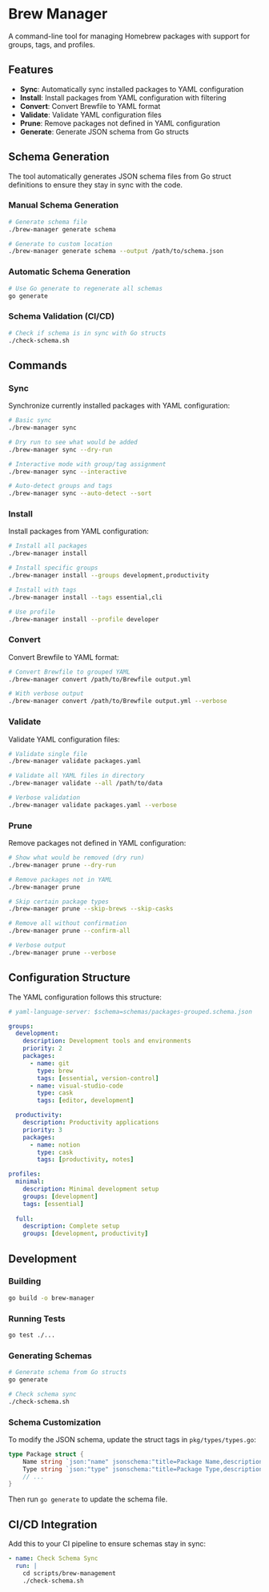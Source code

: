 # Brew Manager

A command-line tool for managing Homebrew packages with support for groups, tags, and profiles.

## Features

- **Sync**: Automatically sync installed packages to YAML configuration
- **Install**: Install packages from YAML configuration with filtering
- **Convert**: Convert Brewfile to YAML format
- **Validate**: Validate YAML configuration files
- **Prune**: Remove packages not defined in YAML configuration
- **Generate**: Generate JSON schema from Go structs

## Schema Generation

The tool automatically generates JSON schema files from Go struct definitions to ensure they stay in sync with the code.

### Manual Schema Generation

```bash
# Generate schema file
./brew-manager generate schema

# Generate to custom location
./brew-manager generate schema --output /path/to/schema.json
```

### Automatic Schema Generation

```bash
# Use Go generate to regenerate all schemas
go generate
```

### Schema Validation (CI/CD)

```bash
# Check if schema is in sync with Go structs
./check-schema.sh
```

## Commands

### Sync

Synchronize currently installed packages with YAML configuration:

```bash
# Basic sync
./brew-manager sync

# Dry run to see what would be added
./brew-manager sync --dry-run

# Interactive mode with group/tag assignment
./brew-manager sync --interactive

# Auto-detect groups and tags
./brew-manager sync --auto-detect --sort
```

### Install

Install packages from YAML configuration:

```bash
# Install all packages
./brew-manager install

# Install specific groups
./brew-manager install --groups development,productivity

# Install with tags
./brew-manager install --tags essential,cli

# Use profile
./brew-manager install --profile developer
```

### Convert

Convert Brewfile to YAML format:

```bash
# Convert Brewfile to grouped YAML
./brew-manager convert /path/to/Brewfile output.yml

# With verbose output
./brew-manager convert /path/to/Brewfile output.yml --verbose
```

### Validate

Validate YAML configuration files:

```bash
# Validate single file
./brew-manager validate packages.yaml

# Validate all YAML files in directory
./brew-manager validate --all /path/to/data

# Verbose validation
./brew-manager validate packages.yaml --verbose
```

### Prune

Remove packages not defined in YAML configuration:

```bash
# Show what would be removed (dry run)
./brew-manager prune --dry-run

# Remove packages not in YAML
./brew-manager prune

# Skip certain package types
./brew-manager prune --skip-brews --skip-casks

# Remove all without confirmation
./brew-manager prune --confirm-all

# Verbose output
./brew-manager prune --verbose
```

## Configuration Structure

The YAML configuration follows this structure:

```yaml
# yaml-language-server: $schema=schemas/packages-grouped.schema.json

groups:
  development:
    description: Development tools and environments
    priority: 2
    packages:
      - name: git
        type: brew
        tags: [essential, version-control]
      - name: visual-studio-code
        type: cask
        tags: [editor, development]

  productivity:
    description: Productivity applications
    priority: 3
    packages:
      - name: notion
        type: cask
        tags: [productivity, notes]

profiles:
  minimal:
    description: Minimal development setup
    groups: [development]
    tags: [essential]
  
  full:
    description: Complete setup
    groups: [development, productivity]
```

## Development

### Building

```bash
go build -o brew-manager
```

### Running Tests

```bash
go test ./...
```

### Generating Schemas

```bash
# Generate schema from Go structs
go generate

# Check schema sync
./check-schema.sh
```

### Schema Customization

To modify the JSON schema, update the struct tags in `pkg/types/types.go`:

```go
type Package struct {
    Name string `json:"name" jsonschema:"title=Package Name,description=Package name,required,minLength=1"`
    Type string `json:"type" jsonschema:"title=Package Type,description=Package type,required,enum=tap,enum=brew,enum=cask,enum=mas"`
    // ...
}
```

Then run `go generate` to update the schema file.

## CI/CD Integration

Add this to your CI pipeline to ensure schemas stay in sync:

```yaml
- name: Check Schema Sync
  run: |
    cd scripts/brew-management
    ./check-schema.sh
``` 
